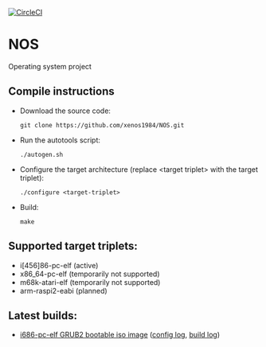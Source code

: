 [![CircleCI](https://circleci.com/gh/xenos1984/NOS.svg?style=svg)](https://circleci.com/gh/xenos1984/NOS)

# NOS
Operating system project

## Compile instructions
*	Download the source code:

		git clone https://github.com/xenos1984/NOS.git

*	Run the autotools script:

		./autogen.sh

*	Configure the target architecture (replace &lt;target triplet&gt; with the target triplet):

		./configure <target-triplet>

*	Build:

		make

## Supported target triplets:
* i[456]86-pc-elf (active)
* x86_64-pc-elf (temporarily not supported)
* m68k-atari-elf (temporarily not supported)
* arm-raspi2-eabi (planned)

## Latest builds:
* [i686-pc-elf GRUB2 bootable iso image](https://circleci.com/api/v1/project/xenos1984/NOS/latest/artifacts/0/$CIRCLE_ARTIFACTS/i686-pc-elf/NOS.iso) ([config log](https://circleci.com/api/v1/project/xenos1984/NOS/latest/artifacts/0/$CIRCLE_ARTIFACTS/i686-pc-elf/config.txt), [build log](https://circleci.com/api/v1/project/xenos1984/NOS/latest/artifacts/0/$CIRCLE_ARTIFACTS/i686-pc-elf/build.txt))


